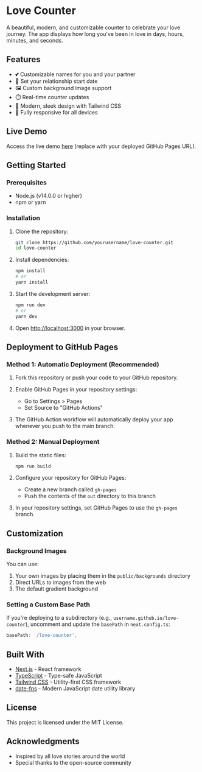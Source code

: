 # Love Counter

A beautiful, modern, and customizable counter to celebrate your love journey. The app displays how long you've been in love in days, hours, minutes, and seconds.

## Features

- 💕 Customizable names for you and your partner
- 📅 Set your relationship start date
- 🖼️ Custom background image support
- ⏱️ Real-time counter updates
- 💫 Modern, sleek design with Tailwind CSS
- 📱 Fully responsive for all devices

## Live Demo

Access the live demo [here](#) (replace with your deployed GitHub Pages URL).

## Getting Started

### Prerequisites

- Node.js (v14.0.0 or higher)
- npm or yarn

### Installation

1. Clone the repository:
   ```bash
   git clone https://github.com/yourusername/love-counter.git
   cd love-counter
   ```

2. Install dependencies:
   ```bash
   npm install
   # or
   yarn install
   ```

3. Start the development server:
   ```bash
   npm run dev
   # or
   yarn dev
   ```

4. Open [http://localhost:3000](http://localhost:3000) in your browser.

## Deployment to GitHub Pages

### Method 1: Automatic Deployment (Recommended)

1. Fork this repository or push your code to your GitHub repository.

2. Enable GitHub Pages in your repository settings:
   - Go to Settings > Pages
   - Set Source to "GitHub Actions"

3. The GitHub Action workflow will automatically deploy your app whenever you push to the main branch.

### Method 2: Manual Deployment

1. Build the static files:
   ```bash
   npm run build
   ```

2. Configure your repository for GitHub Pages:
   - Create a new branch called `gh-pages`
   - Push the contents of the `out` directory to this branch

3. In your repository settings, set GitHub Pages to use the `gh-pages` branch.

## Customization

### Background Images

You can use:
1. Your own images by placing them in the `public/backgrounds` directory
2. Direct URLs to images from the web
3. The default gradient background

### Setting a Custom Base Path

If you're deploying to a subdirectory (e.g., `username.github.io/love-counter`), uncomment and update the `basePath` in `next.config.ts`:

```typescript
basePath: '/love-counter',
```

## Built With

- [Next.js](https://nextjs.org/) - React framework
- [TypeScript](https://www.typescriptlang.org/) - Type-safe JavaScript
- [Tailwind CSS](https://tailwindcss.com/) - Utility-first CSS framework
- [date-fns](https://date-fns.org/) - Modern JavaScript date utility library

## License

This project is licensed under the MIT License.

## Acknowledgments

- Inspired by all love stories around the world
- Special thanks to the open-source community
